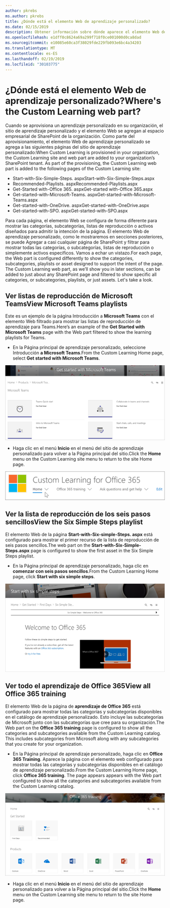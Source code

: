 ```yaml
---
author: pkrebs
ms.author: pkrebs
title: ¿Dónde está el elemento Web de aprendizaje personalizado?
ms.date: 02/15/2019
description: Obtener información sobre dónde aparece el elemento Web de aprendizaje personalizado en el sitio de aprendizaje personalizado
ms.openlocfilehash: e1dff0c8624a69a299f718f0ce001000d0ca8dad
ms.sourcegitcommit: e10085e60ca3f38029fde229fb093e6bc4a34203
ms.translationtype: MT
ms.contentlocale: es-ES
ms.lasthandoff: 02/19/2019
ms.locfileid: "30103775"
---
```

# <a name="wheres-the-custom-learning-web-part"></a><span data-ttu-id="17131-103">¿Dónde está el elemento Web de aprendizaje personalizado?</span><span class="sxs-lookup"><span data-stu-id="17131-103">Where's the Custom Learning web part?</span></span>

<span data-ttu-id="17131-p101">Cuando se aprovisiona un aprendizaje personalizado en su organización, el sitio de aprendizaje personalizado y el elemento Web se agregan al espacio empresarial de SharePoint de la organización. Como parte del aprovisionamiento, el elemento Web de aprendizaje personalizado se agrega a las siguientes páginas del sitio de aprendizaje personalizado:</span><span class="sxs-lookup"><span data-stu-id="17131-p101">When Custom Learning is provisioned in your organization, the Custom Learning site and web part are added to your organization’s SharePoint tenant. As part of the provisioning, the Custom Learning web part is added to the following pages of the Custom Learning site:</span></span>

- <span data-ttu-id="17131-106">Start-with-Six-Simple-Steps. aspx</span><span class="sxs-lookup"><span data-stu-id="17131-106">Start-with-Six-Simple-Steps.aspx</span></span> 
- <span data-ttu-id="17131-107">Recommended-Playlists. aspx</span><span class="sxs-lookup"><span data-stu-id="17131-107">Recommended-Playlists.aspx</span></span>
- <span data-ttu-id="17131-108">Get-Started with-Office 365. aspx</span><span class="sxs-lookup"><span data-stu-id="17131-108">Get-started with-Office 365.aspx</span></span>
- <span data-ttu-id="17131-109">Get-started-with-Microsoft-Teams. aspx</span><span class="sxs-lookup"><span data-stu-id="17131-109">Get-started-with-Microsoft-Teams.aspx</span></span>
- <span data-ttu-id="17131-110">Get-started-with-OneDrive. aspx</span><span class="sxs-lookup"><span data-stu-id="17131-110">Get-started-with-OneDrive.aspx</span></span>
- <span data-ttu-id="17131-111">Get-started-with-SPO. aspx</span><span class="sxs-lookup"><span data-stu-id="17131-111">Get-started-with-SPO.aspx</span></span>

<span data-ttu-id="17131-p102">Para cada página, el elemento Web se configura de forma diferente para mostrar las categorías, subcategorías, listas de reproducción o activos diseñados para admitir la intención de la página. El elemento Web de aprendizaje personalizado, como le mostraremos en secciones posteriores, se puede Agregar a casi cualquier página de SharePoint y filtrar para mostrar todas las categorías, o subcategorías, listas de reproducción o simplemente activos específicos. Vamos a echar un vistazo.</span><span class="sxs-lookup"><span data-stu-id="17131-p102">For each page, the Web part is configured differently to show the categories, subcategories, playlists or asset designed to support the intent of the page. The Custom Learning web part, as we’ll show you in later sections, can be added to just about any SharePoint page and filtered to show specific all categories, or subcategories, playlists, or just assets. Let's take a look.</span></span> 

## <a name="view-microsoft-teams-playlists"></a><span data-ttu-id="17131-115">Ver listas de reproducción de Microsoft Teams</span><span class="sxs-lookup"><span data-stu-id="17131-115">View Microsoft Teams playlists</span></span>

<span data-ttu-id="17131-116">Este es un ejemplo de la página Introducción a **Microsoft Teams** con el elemento Web filtrado para mostrar las listas de reproducción de aprendizaje para Teams.</span><span class="sxs-lookup"><span data-stu-id="17131-116">Here’s an example of the **Get Started with Microsoft Teams** page with the Web part filtered to show the learning playlists for Teams.</span></span> 

- <span data-ttu-id="17131-117">En la Página principal de aprendizaje personalizado, seleccione Introducción **a Microsoft Teams**.</span><span class="sxs-lookup"><span data-stu-id="17131-117">From the Custom Learning Home page, select **Get started with Microsoft Teams**.</span></span>

![CG-whereiswp-Teams. png](media/cg-whereiswp-teams.png)

- <span data-ttu-id="17131-119">Haga clic en el menú **Inicio** en el menú del sitio de aprendizaje personalizado para volver a la Página principal del sitio.</span><span class="sxs-lookup"><span data-stu-id="17131-119">Click the **Home** menu on the Custom Learning site menu to return to the site Home page.</span></span>

![CG-homebtnmenu. png](media/cg-homebtnmenu.png)

## <a name="view-the-six-simple-steps-playlist"></a><span data-ttu-id="17131-121">Ver la lista de reproducción de los seis pasos sencillos</span><span class="sxs-lookup"><span data-stu-id="17131-121">View the Six Simple Steps playlist</span></span>

<span data-ttu-id="17131-122">El elemento Web de la página **Start-with-Six-simple-Steps. aspx** está configurado para mostrar el primer recurso de la lista de reproducción de seis pasos sencillos.</span><span class="sxs-lookup"><span data-stu-id="17131-122">The web part on the **Start-with-Six-Simple-Steps.aspx** page is configured to show the first asset in the Six Simple Steps playlist.</span></span> 

- <span data-ttu-id="17131-123">En la Página principal de aprendizaje personalizado, haga clic en **comenzar con seis pasos sencillos**.</span><span class="sxs-lookup"><span data-stu-id="17131-123">From the Custom Learning Home page,  click **Start with six simple steps**.</span></span> 

![CG-whereiswp-Six. png](media/cg-whereiswp-six.png)

## <a name="view-all-office-365-training"></a><span data-ttu-id="17131-125">Ver todo el aprendizaje de Office 365</span><span class="sxs-lookup"><span data-stu-id="17131-125">View all Office 365 training</span></span>

<span data-ttu-id="17131-p103">El elemento Web de la página de **aprendizaje de Office 365** está configurado para mostrar todas las categorías y subcategorías disponibles en el catálogo de aprendizaje personalizado. Esto incluye las subcategorías de Microsoft junto con las subcategorías que cree para su organización.</span><span class="sxs-lookup"><span data-stu-id="17131-p103">The Web part on the **Office 365 training** page is configured to show all the categories and subcategories available from the Custom Learning catalog. This includes subcategories from Microsoft along with any subcategories that you create for your organization.</span></span>

- <span data-ttu-id="17131-p104">En la Página principal de aprendizaje personalizado, haga clic en **Office 365 Training**. Aparece la página con el elemento web configurado para mostrar todas las categorías y subcategorías disponibles en el catálogo de aprendizaje personalizado.</span><span class="sxs-lookup"><span data-stu-id="17131-p104">From the Custom Learning Home page, click **Office 365 training**. The page appears appears with the Web part configured to show all the categories and subcategories available from the Custom Learning catalog.</span></span>

![CG-whereiswp-o365. png](media/cg-whereiswp-o365.png)

- <span data-ttu-id="17131-131">Haga clic en el menú **Inicio** en el menú del sitio de aprendizaje personalizado para volver a la Página principal del sitio.</span><span class="sxs-lookup"><span data-stu-id="17131-131">Click the **Home** menu on the Custom Learning site menu to return to the site Home page.</span></span>

